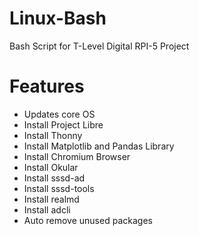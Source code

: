 # Linux-Bash
Bash Script for T-Level Digital RPI-5 Project

# Features
- Updates core OS
- Install Project Libre
- Install Thonny
- Install Matplotlib and Pandas Library
- Install Chromium Browser
- Install Okular
- Install sssd-ad
- Install sssd-tools
- Install realmd
- Install adcli
- Auto remove unused packages